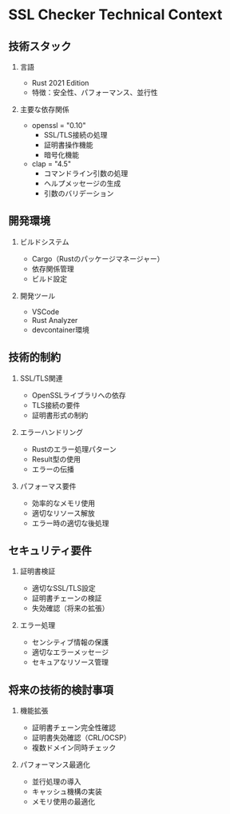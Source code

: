 # SSL Checker Technical Context

## 技術スタック
1. 言語
   - Rust 2021 Edition
   - 特徴：安全性、パフォーマンス、並行性

2. 主要な依存関係
   - openssl = "0.10"
     - SSL/TLS接続の処理
     - 証明書操作機能
     - 暗号化機能
   - clap = "4.5"
     - コマンドライン引数の処理
     - ヘルプメッセージの生成
     - 引数のバリデーション

## 開発環境
1. ビルドシステム
   - Cargo（Rustのパッケージマネージャー）
   - 依存関係管理
   - ビルド設定

2. 開発ツール
   - VSCode
   - Rust Analyzer
   - devcontainer環境

## 技術的制約
1. SSL/TLS関連
   - OpenSSLライブラリへの依存
   - TLS接続の要件
   - 証明書形式の制約

2. エラーハンドリング
   - Rustのエラー処理パターン
   - Result型の使用
   - エラーの伝播

3. パフォーマス要件
   - 効率的なメモリ使用
   - 適切なリソース解放
   - エラー時の適切な後処理

## セキュリティ要件
1. 証明書検証
   - 適切なSSL/TLS設定
   - 証明書チェーンの検証
   - 失効確認（将来の拡張）

2. エラー処理
   - センシティブ情報の保護
   - 適切なエラーメッセージ
   - セキュアなリソース管理

## 将来の技術的検討事項
1. 機能拡張
   - 証明書チェーン完全性確認
   - 証明書失効確認（CRL/OCSP）
   - 複数ドメイン同時チェック

2. パフォーマンス最適化
   - 並行処理の導入
   - キャッシュ機構の実装
   - メモリ使用の最適化